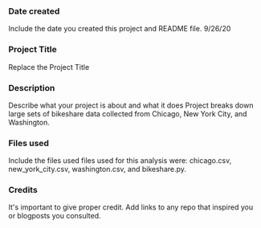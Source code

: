 ### Date created
Include the date you created this project and README file.
9/26/20

### Project Title
Replace the Project Title


### Description
Describe what your project is about and what it does
Project breaks down large sets of bikeshare data collected from Chicago, New York City, and Washington.

### Files used
Include the files used
files used for this analysis were: chicago.csv, new_york_city.csv, washington.csv, and bikeshare.py.

### Credits
It's important to give proper credit. Add links to any repo that inspired you or blogposts you consulted.

